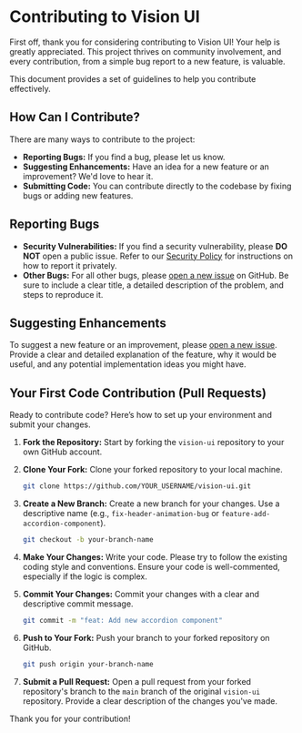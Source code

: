 # Contributing to Vision UI

First off, thank you for considering contributing to Vision UI! Your help is greatly appreciated. This project thrives on community involvement, and every contribution, from a simple bug report to a new feature, is valuable.

This document provides a set of guidelines to help you contribute effectively.

## How Can I Contribute?

There are many ways to contribute to the project:

- **Reporting Bugs:** If you find a bug, please let us know.
- **Suggesting Enhancements:** Have an idea for a new feature or an improvement? We'd love to hear it.
- **Submitting Code:** You can contribute directly to the codebase by fixing bugs or adding new features.

## Reporting Bugs

- **Security Vulnerabilities:** If you find a security vulnerability, please **DO NOT** open a public issue. Refer to our [Security Policy](SECURITY.md) for instructions on how to report it privately.
- **Other Bugs:** For all other bugs, please [open a new issue](https://github.com/DavidOsipov/Vision-ui/issues/new) on GitHub. Be sure to include a clear title, a detailed description of the problem, and steps to reproduce it.

## Suggesting Enhancements

To suggest a new feature or an improvement, please [open a new issue](https://github.com/DavidOsipov/Vision-ui/issues/new). Provide a clear and detailed explanation of the feature, why it would be useful, and any potential implementation ideas you might have.

## Your First Code Contribution (Pull Requests)

Ready to contribute code? Here’s how to set up your environment and submit your changes.

1.  **Fork the Repository:** Start by forking the `vision-ui` repository to your own GitHub account.

2.  **Clone Your Fork:** Clone your forked repository to your local machine.

    ```bash
    git clone https://github.com/YOUR_USERNAME/vision-ui.git
    ```

3.  **Create a New Branch:** Create a new branch for your changes. Use a descriptive name (e.g., `fix-header-animation-bug` or `feature-add-accordion-component`).

    ```bash
    git checkout -b your-branch-name
    ```

4.  **Make Your Changes:** Write your code. Please try to follow the existing coding style and conventions. Ensure your code is well-commented, especially if the logic is complex.

5.  **Commit Your Changes:** Commit your changes with a clear and descriptive commit message.

    ```bash
    git commit -m "feat: Add new accordion component"
    ```

6.  **Push to Your Fork:** Push your branch to your forked repository on GitHub.

    ```bash
    git push origin your-branch-name
    ```

7.  **Submit a Pull Request:** Open a pull request from your forked repository's branch to the `main` branch of the original `vision-ui` repository. Provide a clear description of the changes you've made.

Thank you for your contribution!
